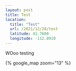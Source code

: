 ```yaml
---
layout: post
title: Test
location:
  title: "Test"
  url: /2021/12/20/test
  latitude: 41.7608
  longitude: -112.8910
---
```


WOoo testing

{% google_map 
    zoom="13" %}
